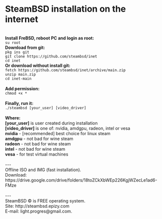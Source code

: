 <h1>SteamBSD installation on the internet </h1>
<br><b>Install FreBSD, reboot PC and login as root:</b>
<br><code>su root</code>
<br><b>Download from git:</b>
<br><code>pkg ins git</code>
<br><code>git clone https://github.com/steambsd/inet</code>
<br><code>cd inet</code>
<br><b>Or download without install git:</b>
<br><code>fetch https://github.com/steambsd/inet/archive/main.zip</code>
<br><code>unzip main.zip</code>
<br><code>cd inet-main</code>
<br>
<br><b>Add permission:</b>
<br><code>chmod +x *</code>
<br> 
<br><b>Finally, run it:</b>
<br><code>./steambsd [your_user] [video_driver] </code>
<br>
<br><b>Where:</b>
<br><b>[your_user]</b> is user created during installation
<br><b>[video_driver]</b> is one of: nvidia, amdgpu, radeon, intel or vesa
<br><b>nvidia</b> - [recommended] best choice for linux steam
<br><b>amdgpu</b> - not bad for wine steam
<br><b>radeon</b> - not bad for wine steam
<br><b>intel</b> - not bad for wine steam
<br><b>vesa</b> - for test virtual machines
<br> 
<br>---
<br>Offline ISO and IMG (fast installation).
<br>Download: https://drive.google.com/drive/folders/18toZCkXbWEp226KgjWZecLe1ad6-FMze
<br> 
<br>---
<br>SteamBSD © is FREE operating system.
<br>Site: http://steambsd.epizy.com
<br>E-mail: light.progres@gmail.com.
